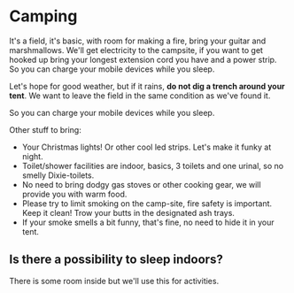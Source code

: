 
# Camping


It's a field, it's basic, with room for making a fire, bring your guitar and marshmallows. We'll get electricity to the campsite, if you want to get hooked up bring your longest extension cord you have and a power strip. So you can charge your mobile devices while you sleep.

Let's hope for good weather, but if it rains, **do not dig a trench around your tent**. We want to leave the field in the same condition as we've found it.

So you can charge your mobile devices while you sleep. 

Other stuff to bring:

* Your Christmas lights!  Or other cool led strips. Let's make it funky at night.
* Toilet/shower facilities are indoor, basics, 3 toilets and one urinal, so no smelly Dixie-toilets. 
* No need to bring dodgy gas stoves or other cooking gear, we will provide you with warm food.
* Please try to limit smoking on the camp-site, fire safety is important. Keep it clean! Trow your butts in the designated ash trays.
* If your smoke smells a bit funny, that's fine, no need to hide it in your tent.

## Is there a possibility to sleep indoors?

There is some room inside but we'll use this for activities.